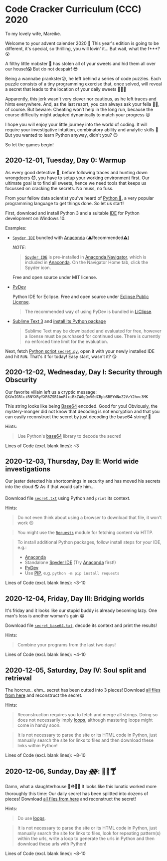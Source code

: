 # Code Cracker Curriculum (CCC) 2020

To my lovely wife, Mareike.

Welcome to your advent calender 2020 🎅
This year's edition is going to be different, it's special, so thrilling, you will lovin' it...
But wait, what the f***? 😮

A filthy little mobster 👻 has stolen all of your sweets and hid them all over our house!😱
But do not despair! 😎

Being a wannabe prankster😝, he left behind a series of code puzzles.
Each puzzle consists of a tiny programming exercise that, once solved,
will reveal a secret that leads to the location of your daily sweets 🍬🍭🍫

Apparently, this jerk wasn't very clever nor cautious, as he left traces and hints everywhere.
And, as the last resort, you can always ask your fella 👨💍, of course.
But beware: Cheating won’t help in the long run, because the course
difficulty might adapted dynamically to match your progress 😉

I hope you will enjoy your little journey into the world of coding.
It will require your investigative intuition, combinatory ability and analytic skills 👮‍
But you wanted to learn Python anyway, didn't you? 😉

So let the games begin!

## 2020-12-01, Tuesday, Day 0: Warmup

As every good detective 👮‍, before following traces and hunting down wrongdoers 😈,
you have to setup your working environment first. Our ultimate goal is to find all sweets,
hence we need tools that keeps us focussed on cracking the secrets. No muss, no fuss.

From your fellow data scientist you've heard of [Python 🐍](https://www.manning.com/books/get-programming),
a very popular programming language to get things done.
So let us start!

First, download and install Python 3 and a suitable [IDE](https://wiki.python.org/moin/IntegratedDevelopmentEnvironments)
for Python development on Windows 10.

Examples:
* [`Spyder IDE`](https://docs.anaconda.com/anaconda/user-guide/tasks/integration/spyder/)
  bundled with [Anaconda](https://www.anaconda.com/products/individual) (⚠️Recommended⚠️)

  *NOTE*:
  > [`Spyder IDE`](https://www.spyder-ide.org/) is pre-installed in
  > [Anaconda Navigator](https://docs.anaconda.com/anaconda/navigator/),
  > which is included in [Anaconda](https://www.anaconda.com/products/individual).
  > On the Navigator Home tab, click the Spyder icon.

  Free and open source under MIT license.

* [PyDev](https://www.pydev.org/)

  Python IDE for Eclipse.
  Free and open source under [Eclipse Public License](https://www.eclipse.org/legal/epl-v10.html).

  > The recommended way of using PyDev is bundled in [LiClipse](http://www.liclipse.com/).

* [Sublime Text 3](https://www.sublimetext.com/3) and
  [install its Python package](https://howtodoinjava.com/python/python-basics/install-python-sublime-editor/)

  > Sublime Text may be downloaded and evaluated for free, however a license
  > must be purchased for continued use. There is currently no enforced time
  > limit for the evaluation.

Next, fetch [Python script `secret.py`](https://berrendorf.inf.h-brs.de/~jmeng2m/ccc2020/day01/secret.py),
open it with your newly installed IDE and hit `RUN`.
That's it for today! Easy start, wasn't it? 😘

## 2020-12-02, Wednesday, Day Ⅰ: Security through Obscurity

Our favorite villain left us a cryptic message: `QXVmIGRlciBNYXRyYXR6ZSB1bnRlciBkZW0gQmV0dCBpbSBEYWNoZ2VzY2hvc3MK`

This string looks like being [Base64](https://www.geeksforgeeks.org/base64-b64encode-in-python/) encoded.
Good for you! Obviously, the mystery-monger did not know that decoding is not encryption and that you
can easily reconstruct the secret by just decoding the base64 string! 🐧

Hints:
> Use Python's [base64](https://docs.python.org/3/library/base64.html) library to decode the secret!

Lines of Code (excl. blank lines): ~3

## 2020-12-03, Thursday, Day Ⅱ: World wide investigations

Our jester detected his shortcomings in security and has moved his secrets into the cloud 🌎
As if that would safe him...

Download file [`secret.txt`](https://berrendorf.inf.h-brs.de/~jmeng2m/ccc2020/day03/secret.txt) using Python
and `print` its context.

Hints:
> Do not even think about using a browser to download that file, it won't work 😉

> You might use the [`Requests`](https://requests.readthedocs.io/en/master/) module for fetching content via HTTP.

> To install additional Python packages, follow install steps for your IDE, e.g.:
> * [Anaconda](https://docs.anaconda.com/anaconda/user-guide/tasks/install-packages/)
> * Standalone [Spyder IDE](https://miamioh.instructure.com/courses/38817/pages/downloading-and-installing-packages)
    (Try [Anaconda](https://docs.anaconda.com/anaconda/user-guide/tasks/install-packages/) first!)
> * [PyDev](https://www.planetofbits.com/python/how-to-install-a-python-package-in-eclipse/)
> * Use [PIP](https://matthewhorne.me/how-to-install-python-and-pip-on-windows-10/), e.g.
    `python -m pip install requests`

Lines of Code (excl. blank lines): ~3-10

## 2020-12-04, Friday, Day Ⅲ: Bridging worlds

It's friday and it looks like our stupid buddy is already becoming lazy. One man's loss is another woman's gain 😁

Download file [`secret_base64.txt`](https://berrendorf.inf.h-brs.de/~jmeng2m/ccc2020/day04/secret_base64.txt),
decode its context and print the results!

Hints:
> Combine your programs from the last two days!

Lines of Code (excl. blank lines): ~4-10

## 2020-12-05, Saturday, Day Ⅳ: Soul split and retrieval

The horcrux.. ehm.. secret has been cutted into 3 pieces!
Download [all files from here](https://berrendorf.inf.h-brs.de/~jmeng2m/ccc2020/day05/) and reconstruct the secret.

Hints:
> Reconstruction requires you to fetch and merge all strings. Doing so does not necessarily imply
> [loops](https://www.learnpython.org/en/Loops), although mastering loops might come in handy soon.

> It is not necessary to parse the site or its HTML code in Python, just manually
> search the site for links to files and then download these links within Python!

Lines of Code (excl. blank lines): ~8-10

## 2020-12-06, Sunday, Day ᚏ: 🍟🍗🍸

Damn, what a slaughterhouse 🔪⛑🌹🌷
It looks like this lunatic worked more thoroughly this time:
Our daily secret has been splitted into dozens of pieces!
Download [all files from here](https://berrendorf.inf.h-brs.de/~jmeng2m/ccc2020/day06/) and reconstruct the secret!

Hints:
> Do use [loops](https://www.learnpython.org/en/Loops).

> It is not necessary to parse the site or its HTML code in Python, just manually
> search the site for links to files, look for repeating pattern(s) within the urls,
> write a loop to generate the urls in Python and then download these urls with Python!

Lines of Code (excl. blank lines): ~8-10

